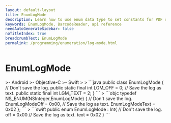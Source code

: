 ```yaml
---
layout: default-layout
title: EnumLogMode
description: Learn how to use enum data type to set constants for PDF reading mode of barcodes in Dynamsoft Barcode Reader for JavaScript.
keywords: EnumLogMode, BarcodeReader, api reference
needAutoGenerateSidebar: false
noTitleIndex: true
breadcrumbText: EnumLogMode
permalink: /programming/enumeration/log-mode.html
---
```



# EnumLogMode

<div class="sample-code-prefix template2"></div>
   >- Android
   >- Objective-C
   >- Swift
   >
>
```java
public class EnumLogMode {
    // Don't save the log.
    public static final int LGM_OFF = 0;
    // Save the log as text.
    public static final int LGM_TEXT = 2;
}
```
>
```objc
typedef NS_ENUM(NSInteger,EnumLogMode)
{
    // Don't save the log.
    EnumLogModeOff = 0x00,
    // Save the log as text.
    EnumLogModeText = 0x02
};
```
>
```swift
public enum EnumLogMode : Int{
    // Don't save the log.
    off = 0x00
    // Save the log as text.
    text = 0x02
}
```
